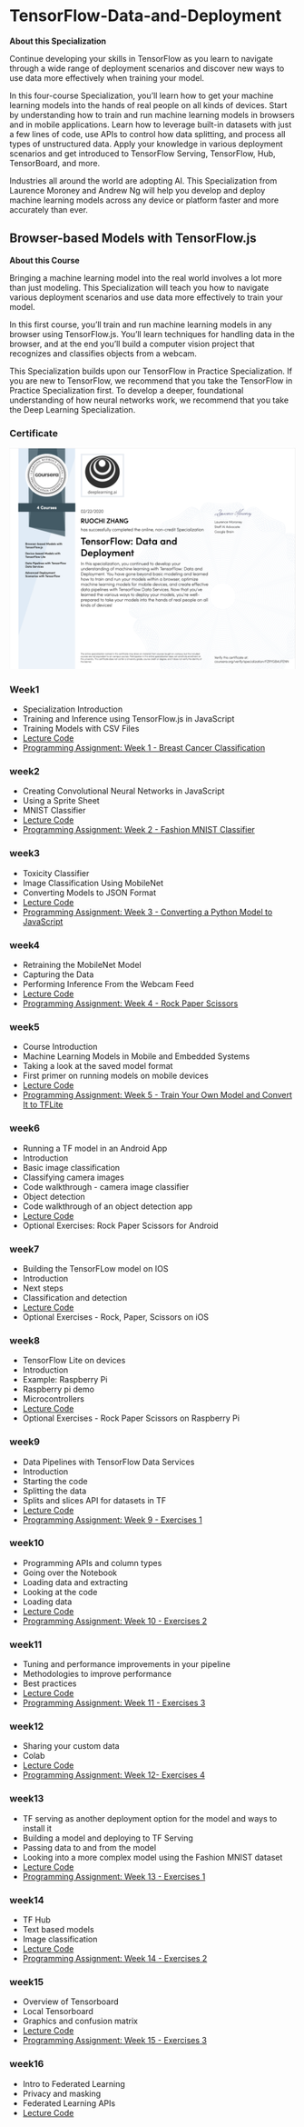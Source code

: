 # TensorFlow-Data-and-Deployment

**About this Specialization**

Continue developing your skills in TensorFlow as you learn to navigate through a wide range of deployment scenarios and discover new ways to use data more effectively when training your model.

In this four-course Specialization, you’ll learn how to get your machine learning models into the hands of real people on all kinds of devices. Start by understanding how to train and run machine learning models in browsers and in mobile applications. Learn how to leverage built-in datasets with just a few lines of code, use APIs to control how data splitting, and process all types of unstructured data. Apply your knowledge in various deployment scenarios and get introduced to TensorFlow Serving, TensorFlow, Hub, TensorBoard, and more.

Industries all around the world are adopting AI. This Specialization from Laurence Moroney and Andrew Ng will help you develop and deploy machine learning models across any device or platform faster and more accurately than ever.

## Browser-based Models with TensorFlow.js

**About this Course**

Bringing a machine learning model into the real world involves a lot more than just modeling. This Specialization will teach you how to navigate various deployment scenarios and use data more effectively to train your model.

In this first course, you’ll train and run machine learning models in any browser using TensorFlow.js. You’ll learn techniques for handling data in the browser, and at the end you’ll build a computer vision project that recognizes and classifies objects from a webcam.

This Specialization builds upon our TensorFlow in Practice Specialization. If you are new to TensorFlow, we recommend that you take the TensorFlow in Practice Specialization first. To develop a deeper, foundational understanding of how neural networks work, we recommend that you take the Deep Learning Specialization.


### Certificate

![](cer.png)

### Week1
- Specialization Introduction
- Training and Inference using TensorFlow.js in JavaScript
- Training Models with CSV Files
- [Lecture Code](./wee1/Examples)
- [Programming Assignment: Week 1 - Breast Cancer Classification](./week1/Exercises)


### week2
- Creating Convolutional Neural Networks in JavaScript
- Using a Sprite Sheet
- MNIST Classifier
- [Lecture Code](./wee2/Examples)
- [Programming Assignment: Week 2 - Fashion MNIST Classifier](./week2/Exercises)

### week3
- Toxicity Classifier
- Image Classification Using MobileNet
- Converting Models to JSON Format
- [Lecture Code](./wee3/Examples)
- [Programming Assignment: Week 3 - Converting a Python Model to JavaScript](./week3/Exercises)


### week4

- Retraining the MobileNet Model
- Capturing the Data
- Performing Inference From the Webcam Feed
- [Lecture Code](./wee4/Examples)
- [Programming Assignment: Week 4 - Rock Paper Scissors](./week4/Exercises)


### week5

- Course Introduction
- Machine Learning Models in Mobile and Embedded Systems
- Taking a look at the saved model format
- First primer on running models on mobile devices
- [Lecture Code](./wee5/Examples)
- [Programming Assignment: Week 5 - Train Your Own Model and Convert It to TFLite](./week5/Exercises)


### week6
- Running a TF model in an Android App
- Introduction
- Basic image classification
- Classifying camera images
- Code walkthrough - camera image classifier
- Object detection
- Code walkthrough of an object detection app
- [Lecture Code](./wee6/Examples)
- Optional Exercises: Rock Paper Scissors for Android

### week7
- Building the TensorFLow model on IOS
- Introduction
- Next steps
- Classification and detection
- [Lecture Code](./wee7/Examples)
- Optional Exercises - Rock, Paper, Scissors on iOS

### week8
- TensorFlow Lite on devices
- Introduction
- Example: Raspberry Pi
- Raspberry pi demo
- Microcontrollers
- [Lecture Code](./wee8/Examples)
- Optional Exercises - Rock Paper Scissors on Raspberry Pi




### week9

- Data Pipelines with TensorFlow Data Services
- Introduction
- Starting the code
- Splitting the data
- Splits and slices API for datasets in TF
- [Lecture Code](./wee9/Examples)
- [Programming Assignment: Week 9 - Exercises 1](./week9/Exercises)


### week10
- Programming APIs and column types
- Going over the Notebook
- Loading data and extracting
- Looking at the code
- Loading data
- [Lecture Code](./wee10/Examples)
- [Programming Assignment: Week 10 - Exercises 2](./week10/Exercises)



### week11
- Tuning and performance improvements in your pipeline
- Methodologies to improve performance
- Best practices
- [Lecture Code](./wee11/Examples)
- [Programming Assignment: Week 11 - Exercises 3](./week11/Exercises)

### week12
- Sharing your custom data
- Colab
- [Lecture Code](./wee12/Examples)
- [Programming Assignment: Week 12- Exercises 4](./week12/Exercises)


### week13

- TF serving as another deployment option for the model and ways to install it
- Building a model and deploying to TF Serving
- Passing data to and from the model
- Looking into a more complex model using the Fashion MNIST dataset
- [Lecture Code](./wee13/Examples)
- [Programming Assignment: Week 13 - Exercises 1](./week13/Exercises)


### week14
- TF Hub
- Text based models
- Image classification
- [Lecture Code](./wee14/Examples)
- [Programming Assignment: Week 14 - Exercises 2](./week14/Exercises)


### week15

- Overview of Tensorboard
- Local Tensorboard
- Graphics and confusion matrix
- [Lecture Code](./wee15/Examples)
- [Programming Assignment: Week 15 - Exercises 3](./week15/Exercises)

### week16

- Intro to Federated Learning
- Privacy and masking
- Federated Learning APIs
- [Lecture Code](./wee16/Examples)

